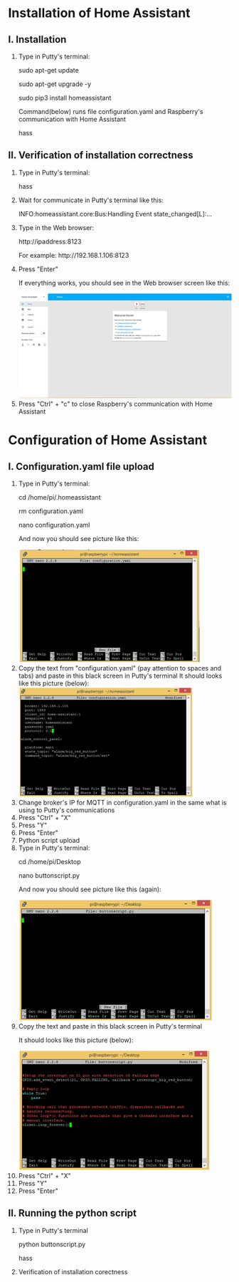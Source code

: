 # Installation of Home Assistant

## I. Installation

<OL>
<LI> Type in Putty's terminal: </LI>

<P> sudo apt-get update </P>

<P> sudo apt-get upgrade -y </P>

<P> sudo pip3 install homeassistant </P>

<P> Command(below) runs file configuration.yaml and Raspberry's communication with Home Assistant </P>

<P> hass </P>

</OL>

## II. Verification of installation correctness 
<OL>
<LI><P> Type in Putty's terminal: </P></LI>
<P>	hass </P>
<LI>Wait for communicate in Putty's terminal like this: </LI>

<P> INFO:homeassistant.core:Bus:Handling Event state_changed[L]:... </P>

<LI> Type in the Web browser: </LI>
<P>	http://ipaddress:8123 </P>

<P>	For example: http://192.168.1.106:8123 </P>

<LI> Press "Enter" </LI>
<P> If everything works, you should see in the Web browser screen like this: </P>
<img src="https://github.com/przemyslaw-turek/gm/blob/dev/RaspberryPi/software/HomeAssistant/homeassistant.png" alt="Pictrue" title=" " /> 

<LI>Press "Ctrl" + "c" to close Raspberry's communication with Home Assistant</LI>
</OL>

# Configuration of Home Assistant

## I. Configuration.yaml file upload

<OL>
<LI><P> Type in Putty's terminal: </P></LI>
<P> cd /home/pi/.homeassistant </P>
<P>	rm configuration.yaml </P>
<P> nano configuration.yaml </P>

<P> And now you should see picture like this: </P>
<img src="https://github.com/przemyslaw-turek/gm/blob/dev/RaspberryPi/software/HomeAssistant/nano.png" alt="Pictrue" title=" " />
	
<LI> Copy the text from "configuration.yaml" (pay attention to spaces and tabs) and paste in this black screen in Putty's terminal
It should looks like this picture (below): </LI>
<img src="https://github.com/przemyslaw-turek/gm/blob/dev/RaspberryPi/software/HomeAssistant/nano2.png" alt="Pictrue" title=" " />
 
 <LI> Change broker's IP for MQTT in configuration.yaml in the same what is using to Putty's communications  </LI>
<LI> Press "Ctrl" + "X" </LI>
<LI> Press "Y" </LI>
<LI> Press "Enter" </LI>	
<LI> Python script upload </LI>
<LI> Type in Putty's terminal: 

<P> cd /home/pi/Desktop </P>
<P> nano buttonscript.py </P> </LI>
 
<P> And now you should see picture like this (again): </P>
<img src="https://github.com/przemyslaw-turek/gm/blob/dev/RaspberryPi/software/HomeAssistant/nano3.png" alt="Pictrue" title=" " /> 
 
<LI> Copy the text and paste in this black screen in Putty's terminal </LI>
<P> It should looks like this picture (below): </P>
<img src="https://github.com/przemyslaw-turek/gm/blob/dev/RaspberryPi/software/HomeAssistant/nano4.png" alt="Pictrue" title=" " />
 
<LI> Press "Ctrl" + "X" </LI>
<LI> Press "Y" </LI>
<LI> Press "Enter" </LI>
</OL>


##  II. Running  the python script

<OL>
<LI> Type in Putty's terminal </LI>

<P> python buttonscript.py </P>

<P> hass </P>
	
<LI> Verification of installation corectness </LI>
